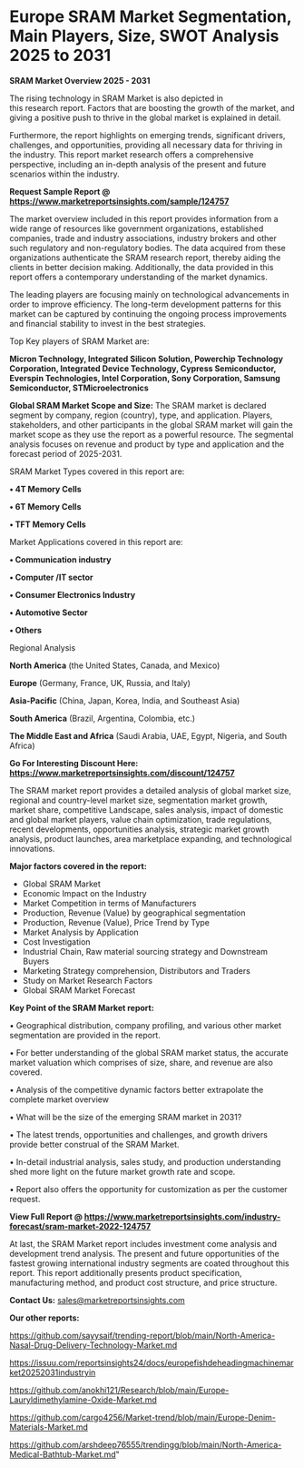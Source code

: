 # Europe SRAM Market Segmentation, Main Players, Size, SWOT Analysis 2025 to 2031

<Strong> SRAM Market Overview 2025 - 2031</strong>

The rising technology in SRAM Market is also depicted in this research report. Factors that are boosting the growth of the market, and giving a positive push to thrive in the global market is explained in detail.

Furthermore, the report highlights on emerging trends, significant drivers, challenges, and opportunities, providing all necessary data for thriving in the industry. This report market research offers a comprehensive perspective, including an in-depth analysis of the present and future scenarios within the industry.

<strong>Request Sample Report @ <a href=https://www.marketreportsinsights.com/sample/124757>https://www.marketreportsinsights.com/sample/124757</a></strong>

The market overview included in this report provides information from a wide range of resources like government organizations, established companies, trade and industry associations, industry brokers and other such regulatory and non-regulatory bodies. The data acquired from these organizations authenticate the SRAM research report, thereby aiding the clients in better decision making. Additionally, the data provided in this report offers a contemporary understanding of the market dynamics.

The leading players are focusing mainly on technological advancements in order to improve efficiency. The long-term development patterns for this market can be captured by continuing the ongoing process improvements and financial stability to invest in the best strategies.

Top Key players of SRAM Market are:

<strong>Micron Technology, Integrated Silicon Solution, Powerchip Technology Corporation, Integrated Device Technology, Cypress Semiconductor, Everspin Technologies, Intel Corporation, Sony Corporation, Samsung Semiconductor, STMicroelectronics</strong>

<strong><b>Global SRAM Market Scope and Size:</b></strong>
The SRAM market is declared segment by company, region (country), type, and application. Players, stakeholders, and other participants in the global SRAM market will gain the market scope as they use the report as a powerful resource. The segmental analysis focuses on revenue and product by type and application and the forecast period of 2025-2031.

SRAM Market Types covered in this report are:

<strong>• 4T Memory Cells

• 6T Memory Cells

• TFT Memory Cells</strong>

Market Applications covered in this report are:

<strong>• Communication industry

• Computer /IT sector

• Consumer Electronics Industry

• Automotive Sector

• Others</strong> 

Regional Analysis

<strong>North America</strong> (the United States, Canada, and Mexico)

<strong>Europe</strong> (Germany, France, UK, Russia, and Italy)

<strong>Asia-Pacific</strong> (China, Japan, Korea, India, and Southeast Asia)

<strong>South America</strong> (Brazil, Argentina, Colombia, etc.)

<strong>The Middle East and Africa</strong> (Saudi Arabia, UAE, Egypt, Nigeria, and South Africa)

<strong>Go For Interesting Discount Here: <a href=https://www.marketreportsinsights.com/discount/124757>https://www.marketreportsinsights.com/discount/124757</a></strong>

The SRAM market report provides a detailed analysis of global market size, regional and country-level market size, segmentation market growth, market share, competitive Landscape, sales analysis, impact of domestic and global market players, value chain optimization, trade regulations, recent developments, opportunities analysis, strategic market growth analysis, product launches, area marketplace expanding, and technological innovations.

<strong><b>Major factors covered in the report:</b></strong>
<ul>
  <li>Global SRAM Market </li>
  <li>Economic Impact on the Industry</li>
  <li>Market Competition in terms of Manufacturers</li>
  <li>Production, Revenue (Value) by geographical segmentation</li>
  <li>Production, Revenue (Value), Price Trend by Type</li>
  <li>Market Analysis by Application</li>
  <li>Cost Investigation</li>
  <li>Industrial Chain, Raw material sourcing strategy and Downstream Buyers</li>
  <li>Marketing Strategy comprehension, Distributors and Traders</li>
  <li>Study on Market Research Factors</li>
  <li>Global SRAM Market Forecast</li>
</ul>

<strong><b>Key Point of the SRAM Market report:</b></strong>

• Geographical distribution, company profiling, and various other market segmentation are provided in the report.

• For better understanding of the global SRAM market status, the accurate market valuation which comprises of size, share, and revenue are also covered.

• Analysis of the competitive dynamic factors better extrapolate the complete market overview

• What will be the size of the emerging SRAM market in 2031?

• The latest trends, opportunities and challenges, and growth drivers provide better construal of the SRAM Market.

• In-detail industrial analysis, sales study, and production understanding shed more light on the future market growth rate and scope.

• Report also offers the opportunity for customization as per the customer request.

<strong><b>View Full Report @ <a href=https://www.marketreportsinsights.com/industry-forecast/sram-market-2022-124757>https://www.marketreportsinsights.com/industry-forecast/sram-market-2022-124757</a></b></strong>


At last, the SRAM Market report includes investment come analysis and development trend analysis. The present and future opportunities of the fastest growing international industry segments are coated throughout this report. This report additionally presents product specification, manufacturing method, and product cost structure, and price structure.

<strong>Contact Us:</strong>
sales@marketreportsinsights.com

<strong>Our other reports:</strong>

<a href=https://github.com/sayysaif/trending-report/blob/main/North-America-Nasal-Drug-Delivery-Technology-Market.md>https://github.com/sayysaif/trending-report/blob/main/North-America-Nasal-Drug-Delivery-Technology-Market.md</a>

<a href=https://issuu.com/reportsinsights24/docs/europefishdeheadingmachinemarket20252031industryin>https://issuu.com/reportsinsights24/docs/europefishdeheadingmachinemarket20252031industryin</a>

<a href=https://github.com/anokhi121/Research/blob/main/Europe-Lauryldimethylamine-Oxide-Market.md>https://github.com/anokhi121/Research/blob/main/Europe-Lauryldimethylamine-Oxide-Market.md</a>

<a href=https://github.com/cargo4256/Market-trend/blob/main/Europe-Denim-Materials-Market.md>https://github.com/cargo4256/Market-trend/blob/main/Europe-Denim-Materials-Market.md</a>

<a href=https://github.com/arshdeep76555/trendingg/blob/main/North-America-Medical-Bathtub-Market.md>https://github.com/arshdeep76555/trendingg/blob/main/North-America-Medical-Bathtub-Market.md</a>"
